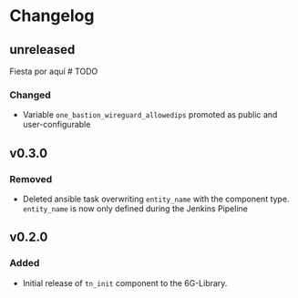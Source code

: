 # Changelog

## unreleased
Fiesta por aquí # TODO
### Changed
- Variable `one_bastion_wireguard_allowedips` promoted as public and user-configurable

## v0.3.0
### Removed
- Deleted ansible task overwriting `entity_name` with the component type. `entity_name` is now only defined during the Jenkins Pipeline

## v0.2.0
### Added
- Initial release of `tn_init` component to the 6G-Library. 
